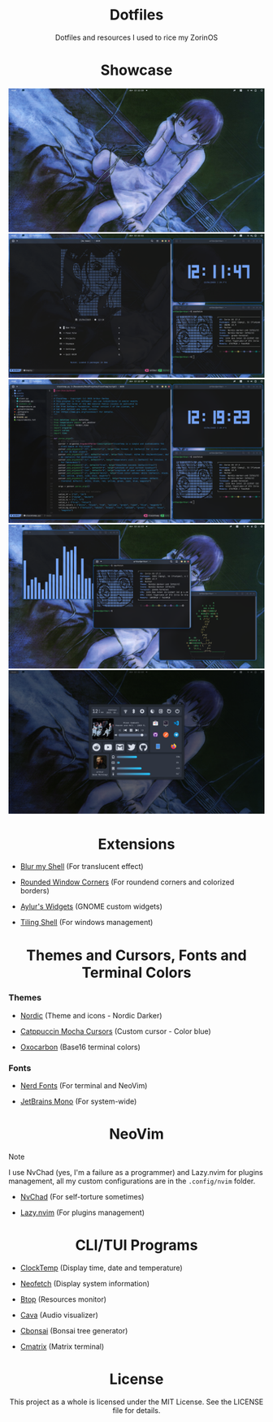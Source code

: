 <div align="center">
 <h1>Dotfiles</h1>
 <p>Dotfiles and resources I used to rice my ZorinOS</p>
</div>

<div align="center">
 <h1>Showcase</h1>
</div>

<div align="center">
 <img src="images/Screenshot_1.png">
 <img src="images/Screenshot_2.png">
 <img src="images/Screenshot_3.png">
 <img src="images/Screenshot_4.png">
 <img src="images/Screenshot_5.png">
</div>

<div align="center">
 <h1>Extensions</h1>
</div>

- [Blur my Shell](https://extensions.gnome.org/extension/3193/blur-my-shell/) (For translucent effect)

- [Rounded Window Corners](https://extensions.gnome.org/extension/5237/rounded-window-corners/) (For roundend corners and colorized borders)

- [Aylur's Widgets](https://extensions.gnome.org/extension/5338/aylurs-widgets/) (GNOME custom widgets)

- [Tiling Shell](https://extensions.gnome.org/extension/7065/tiling-shell/) (For windows management)

<div align="center">
 <h1>Themes and Cursors, Fonts and Terminal Colors</h1>
</div>

### Themes

- [Nordic](https://www.gnome-look.org/p/1267246) (Theme and icons - Nordic Darker)

- [Catppuccin Mocha Cursors](https://www.gnome-look.org/p/2135236) (Custom cursor - Color blue)

- [Oxocarbon](https://github.com/nyoom-engineering/base16-oxocarbon) (Base16 terminal colors)

### Fonts

- [Nerd Fonts](https://www.nerdfonts.com/) (For terminal and NeoVim)

- [JetBrains Mono](https://www.jetbrains.com/lp/mono/) (For system-wide)


<div align="center">
 <h1>NeoVim</h1>
</div>

> [!NOTE]
I use NvChad (yes, I'm a failure as a programmer) and Lazy.nvim for plugins management, all my custom configurations are in the `.config/nvim` folder.

- [NvChad](https://nvchad.com/) (For self-torture sometimes)

- [Lazy.nvim](https://github.com/folke/lazy.nvim) (For plugins management)

<div align="center">
 <h1>CLI/TUI Programs</h1>
</div>

- [ClockTemp](https://github.com/arthur-dnts/ClockTemp) (Display time, date and temperature)

- [Neofetch](https://github.com/dylanaraps/neofetch) (Display system information)

- [Btop](https://github.com/aristocratos/btop) (Resources monitor)

- [Cava](https://github.com/karlstav/cava) (Audio visualizer)

- [Cbonsai](https://github.com/mhzawadi/homebrew-cbonsai) (Bonsai tree generator)

- [Cmatrix](https://github.com/abishekvashok/cmatrix) (Matrix terminal)

<div align="center">
 <h1>License</h1>
 <p>This project as a whole is licensed under the MIT License. See the LICENSE file for details.</p>
</div>
